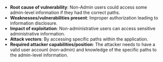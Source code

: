 - **Root cause of vulnerability**: Non-Admin users could access some admin-level information if they had the correct paths.
- **Weaknesses/vulnerabilities present**: Improper authorization leading to information disclosure.
- **Impact of exploitation**: Non-administrative users can access sensitive administrative information.
- **Attack vectors**: By accessing specific paths within the application.
- **Required attacker capabilities/position**: The attacker needs to have a valid user account (non-admin) and knowledge of the specific paths to the admin-level information.